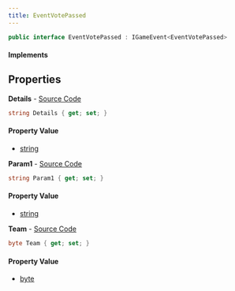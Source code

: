 ```yaml
---
title: EventVotePassed
---
```


```csharp
public interface EventVotePassed : IGameEvent<EventVotePassed>
```

#### Implements

## Properties

**Details** - [Source Code](https://github.com/swiftly-solution/swiftlys2/blob/master/managed/src/SwiftlyS2.Generated/GameEvents/Interfaces/EventVotePassed.cs#L20)

```csharp
string Details { get; set; }
```

#### Property Value

- [string](https://learn.microsoft.com/dotnet/api/system.string)

**Param1** - [Source Code](https://github.com/swiftly-solution/swiftlys2/blob/master/managed/src/SwiftlyS2.Generated/GameEvents/Interfaces/EventVotePassed.cs#L25)

```csharp
string Param1 { get; set; }
```

#### Property Value

- [string](https://learn.microsoft.com/dotnet/api/system.string)

**Team** - [Source Code](https://github.com/swiftly-solution/swiftlys2/blob/master/managed/src/SwiftlyS2.Generated/GameEvents/Interfaces/EventVotePassed.cs#L30)

```csharp
byte Team { get; set; }
```

#### Property Value

- [byte](https://learn.microsoft.com/dotnet/api/system.byte)

